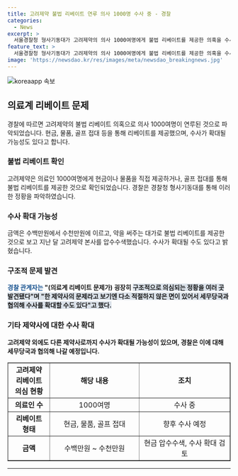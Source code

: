 ```yaml
---
title: 고려제약 불법 리베이트 연루 의사 1000명 수사 중 - 경찰
categories:
  - News
excerpt: >
  서울경찰청 형사기동대가 고려제약의 의사 1000여명에게 불법 리베이트를 제공한 의혹을 수사 중이며, 리베이트 금액은 수백만원에서 수천만원에 이르며 수사 범위를 확대할 가능성이 있다. 경찰은 고려제약 외 다른 제약사도 조사할 예정이며, 국민권익위원회 공익 신고로 시작된 수사는 의료계 리베이트 문제가 구조적인 것으로 확인됐다. 이에 대해 경찰은 세무당국과 협의해 수사를 확대할 수도 있다고 밝혔다.
feature_text: >
  서울경찰청 형사기동대가 고려제약의 의사 1000여명에게 불법 리베이트를 제공한 의혹을 수사 중이며, 리베이트 금액은 수백만원에서 수천만원에 이르며 수사 범위를 확대할 가능성이 있다. 경찰은 고려제약 외 다른 제약사도 조사할 예정이며, 국민권익위원회 공익 신고로 시작된 수사는 의료계 리베이트 문제가 구조적인 것으로 확인됐다. 이에 대해 경찰은 세무당국과 협의해 수사를 확대할 수도 있다고 밝혔다.
image: 'https://newsdao.kr/res/images/meta/newsdao_breakingnews.jpg'
---
```


<p><img src="https://newsdao.kr/res/images/meta/newsdao_breakingnews.jpg" alt="koreaapp 속보" /></p>

<h2 data-ke-size="size26">의료계 리베이트 문제</h2>

<p data-ke-size="size16">경찰에 따르면 고려제약의 불법 리베이트 의혹으로 의사 1000여명이 연루된 것으로 파악되었습니다. 현금, 물품, 골프 접대 등을 통해 리베이트를 제공했으며, 수사가 확대될 가능성도 있다고 합니다.</p>

<h3>불법 리베이트 확인</h3>

<p data-ke-size="size16">고려제약은 의료인 1000여명에게 현금이나 물품을 직접 제공하거나, 골프 접대를 통해 불법 리베이트를 제공한 것으로 확인되었습니다. 경찰은 경찰청 형사기동대를 통해 이러한 정황을 파악하였습니다.</p>

<h3>수사 확대 가능성</h3>

<p data-ke-size="size16">금액은 수백만원에서 수천만원에 이르고, 약을 써주는 대가로 불법 리베이트를 제공한 것으로 보고 지난 달 고려제약 본사를 압수수색했습니다. 수사가 확대될 수도 있다고 밝혔습니다.</p>

<h3>구조적 문제 발견</h3>

<p data-ke-size="size16"><b><span style="color: #1a5490;">경찰 관계자는</span><b> "(의료계 리베이트 문제가) 굉장히 <b><span style="background-color: #21538527;">구조적으로 의심되는 정황을 여러 곳 발견됐다"며 "한 제약사의 문제라고 보기엔 다소 적절하지 않은 면이 있어서 세무당국과 협의해 수사를 확대할 수도 있다"고 했다.</b></span></b></p>

<h3>기타 제약사에 대한 수사 확대</h3>

<p data-ke-size="size16">고려제약 외에도 다른 제약사로까지 수사가 확대될 가능성이 있으며, 경찰은 이에 대해 세무당국과 협의해 나갈 예정입니다.</p>

<table border="1" cellpadding="2" cellspacing="0" width="100%"><colgroup><col width="98" /><col width="211" /><col width="215" /></colgroup>
<tbody>
<tr>
<td style="text-align: center; height: 17px;"><b>고려제약 리베이트 의심 현황</b></td>
<td style="text-align: center; height: 17px;"><b>해당 내용</b></td>
<td style="text-align: center; height: 17px;"><b>조치</b></td>
</tr>
<tr>
<td style="text-align: center; height: 17px;"><b>의료인 수</b></td>
<td style="text-align: center; height: 17px;">1000여명</td>
<td style="text-align: center; height: 17px;">수사 중</td>
</tr>
<tr>
<td style="text-align: center; height: 17px;"><b>리베이트 형태</b></td>
<td style="text-align: center; height: 17px;">현금, 물품, 골프 접대</td>
<td style="text-align: center; height: 17px;">향후 수사 예정</td>
</tr>
<tr>
<td style="text-align: center; height: 17px;"><b>금액</b></td>
<td style="text-align: center; height: 17px;">수백만원 ~ 수천만원</td>
<td style="text-align: center; height: 17px;">현금 압수수색, 수사 확대 검토</td>
</tr>
</tbody>
</table>

<hr />

<p data-ke-size="size16">&nbsp;</p>

